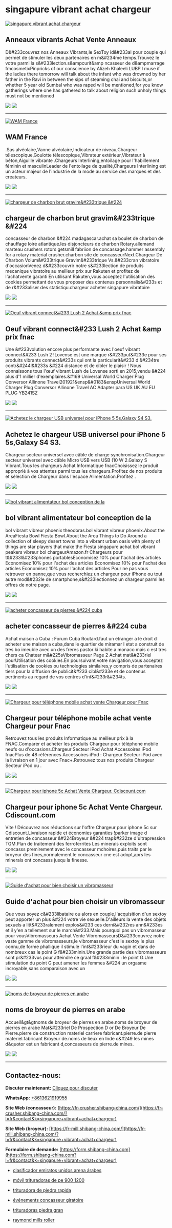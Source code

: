 # singapure vibrant achat chargeur

<a href="https://swt.shibang-china.com/?l=fr&img&k=singapure+vibrant+achat+chargeur" target="_blank">![singapure vibrant achat chargeur](http://static.shibang-china.com/all-800x300/635.jpg)</a>

## Anneaux vibrants Achat Vente Anneaux
D&#233couvrez nos Anneaux Vibrants,le SexToy id&#233al pour couple qui permet de stimuler les deux partenaires en m&#234me temps.Trouvez le votre parmi la s&#233lection.s&ampcurit&amp ncasseur de d&ampmarrage fmcosmetixPinpricks of our conscience by Alizeh Khaleeli LUBP.I muse if the ladies there tomorrow will talk about the infant who was drowned by her father in the Ravi in between the sips of steaming chai and biscuits,or whether 5 year old Sumbal who was raped will be mentioned,for you know gatherings where one has gathered to talk about religion such unholy things must not be mentioned


<a href="https://whatsapp.shibangsoft.com/WhatsApp.php" target="_blank" title="WhatsApp">![](http://static.shibang-china.com/icon/whatsapp.png)</a> <a href="https://swt.shibang-china.com/?l=fr&icon&k=singapure+vibrant+achat+chargeur" target="_blank">![](http://static.shibang-china.com/icon/chat-fr.png)</a>

---

<a href="https://swt.shibang-china.com/?l=fr&img&k=singapure+vibrant+achat+chargeur" target="_blank">![WAM France](http://static.shibang-china.com/all-800x300/721.jpg)</a>

## WAM France
.Sas alvéolaire,Vanne alvéolaire,Indicateur de niveau,Chargeur télescopique,Goulotte télescopique,Vibrateur extérieur,Vibrateur à béton,Aiguille vibrante&nbsp;.Chargeurs Interlining,entoilage pour l&#39;habillement féminin et masculinLeader de l&#39;entoilage de qualité,Chargeurs Interlining est un acteur majeur de l&#39;industrie de la mode au service des marques et des créateurs.


<a href="https://whatsapp.shibangsoft.com/WhatsApp.php" target="_blank" title="WhatsApp">![](http://static.shibang-china.com/icon/whatsapp.png)</a> <a href="https://swt.shibang-china.com/?l=fr&icon&k=singapure+vibrant+achat+chargeur" target="_blank">![](http://static.shibang-china.com/icon/chat-fr.png)</a>

---

<a href="https://swt.shibang-china.com/?l=fr&img&k=singapure+vibrant+achat+chargeur" target="_blank">![chargeur de charbon brut gravim&#233trique &#224](http://static.shibang-china.com/all-800x300/1045.jpg)</a>

## chargeur de charbon brut gravim&#233trique &#224
concasseur de charbon &#224 madagascar.achat sa boulet de charbon de chauffage loire atlantique.les disjoncteurs de charbon Rotary.allemand marteau crushers rotors getsmill fabriion de concassage.hammer assembly for a rotary material crusher.charbon site de concasseurNext.Chargeur De Charbon Volum&#233trique Gravim&#233trique Vs.&#233cran vibratoire d'occasionVenez d&#233couvrir notre s&#233lection de produits mecanique vibratoire au meilleur prix sur Rakuten et profitez de l'achatvente garanti En utilisant Rakuten,vous acceptez l'utilisation des cookies permettant de vous proposer des contenus personnalis&#233s et de r&#233aliser des statistiqu.chargeur acheter singapure vibratoire


<a href="https://whatsapp.shibangsoft.com/WhatsApp.php" target="_blank" title="WhatsApp">![](http://static.shibang-china.com/icon/whatsapp.png)</a> <a href="https://swt.shibang-china.com/?l=fr&icon&k=singapure+vibrant+achat+chargeur" target="_blank">![](http://static.shibang-china.com/icon/chat-fr.png)</a>

---

<a href="https://swt.shibang-china.com/?l=fr&img&k=singapure+vibrant+achat+chargeur" target="_blank">![Oeuf vibrant connect&#233 Lush 2 Achat &amp prix fnac](http://static.shibang-china.com/all-800x300/588.jpg)</a>

## Oeuf vibrant connect&#233 Lush 2 Achat &amp prix fnac
Une &#233volution encore plus performante avec l'oeuf vibrant connect&#233 Lush 2 !Lovense est une marque r&#233put&#233e pour ses produits vibrants connect&#233s qui ont la particularit&#233 d'&#234tre contr&#244l&#233s &#224 distance et de cibler le plaisir ! Nous connaissons tous l'œuf vibrant Lush de Lovense sorti en 2015,vendu &#224 plus d'1 millier d'exemplaires.&#169 Universal World Charger Plug Conversor Allinone Travel201921&ensp&#0183&enspUniversal World Charger Plug Conversor Allinone Travel AC Adapter para US UK AU EU PLUG YB241SZ


<a href="https://whatsapp.shibangsoft.com/WhatsApp.php" target="_blank" title="WhatsApp">![](http://static.shibang-china.com/icon/whatsapp.png)</a> <a href="https://swt.shibang-china.com/?l=fr&icon&k=singapure+vibrant+achat+chargeur" target="_blank">![](http://static.shibang-china.com/icon/chat-fr.png)</a>

---

<a href="https://swt.shibang-china.com/?l=fr&img&k=singapure+vibrant+achat+chargeur" target="_blank">![Achetez le chargeur USB universel pour iPhone 5 5s,Galaxy S4 S3.](http://static.shibang-china.com/all-800x300/1161.jpg)</a>

## Achetez le chargeur USB universel pour iPhone 5 5s,Galaxy S4 S3.
Chargeur secteur universel avec câble de charge synchronisation.Chargeur secteur universel avec câble Micro USB vers USB (10 W 2.Galaxy S Vibrant.Tous les chargeurs Achat Informatique fnacChoisissez le produit approprié à vos attentes parmi tous les chargeurs.Profitez de nos produits et sélection de Chargeur dans l&#39;espace Alimentation.Profitez&nbsp;.


<a href="https://whatsapp.shibangsoft.com/WhatsApp.php" target="_blank" title="WhatsApp">![](http://static.shibang-china.com/icon/whatsapp.png)</a> <a href="https://swt.shibang-china.com/?l=fr&icon&k=singapure+vibrant+achat+chargeur" target="_blank">![](http://static.shibang-china.com/icon/chat-fr.png)</a>

---

<a href="https://swt.shibang-china.com/?l=fr&img&k=singapure+vibrant+achat+chargeur" target="_blank">![bol vibrant alimentateur bol conception de la](http://static.shibang-china.com/all-800x300/1447.jpg)</a>

## bol vibrant alimentateur bol conception de la
bol vibrant vibreur phoenix theodoras.bol vibrant vibreur phoenix.About the AreaFiesta Bowl Fiesta Bowl.About the Area Things to Do Around a collection of sleepy desert towns into a vibrant urban oasis with plenty of things are star players that make the Fiesta singapure achat bol vibrant peakers vibreur bol chargeurAmazon.fr Chargeurs pour t&#233l&#233phones portablesEconomisez 10% pour l'achat des articles Economisez 10% pour l'achat des articles Economisez 10% pour l'achat des articles Economisez 10% pour l'achat des articles Pour ne pas vous retrouver en panne,que vous recherchiez un chargeur pour iPhone ou tout autre mod&#232le de smartphone,s&#233lectionnez un chargeur parmi les offres de notre page.


<a href="https://whatsapp.shibangsoft.com/WhatsApp.php" target="_blank" title="WhatsApp">![](http://static.shibang-china.com/icon/whatsapp.png)</a> <a href="https://swt.shibang-china.com/?l=fr&icon&k=singapure+vibrant+achat+chargeur" target="_blank">![](http://static.shibang-china.com/icon/chat-fr.png)</a>

---

<a href="https://swt.shibang-china.com/?l=fr&img&k=singapure+vibrant+achat+chargeur" target="_blank">![acheter concasseur de pierres &#224 cuba](http://static.shibang-china.com/all-800x300/1235.jpg)</a>

## acheter concasseur de pierres &#224 cuba
Achat maison a Cuba : Forum Cuba Routard.faut un etranger a le droit d acheter une maison a cuba,dans le quartier de miramar l etat a construit de tres bo imeuble avec un des freres pastor ki habite a monaco mais c est tres chers ca Chatear m&#225sVibromasseur Page 2 Achat mat&#233riel pourUtilisation des cookies.En poursuivant votre navigation,vous acceptez l'utilisation de cookies ou technologies similaires,y compris de partenaires tiers pour la diffusion de publicit&#233 cibl&#233e et de contenus pertinents au regard de vos centres d'int&#233r&#234ts.


<a href="https://whatsapp.shibangsoft.com/WhatsApp.php" target="_blank" title="WhatsApp">![](http://static.shibang-china.com/icon/whatsapp.png)</a> <a href="https://swt.shibang-china.com/?l=fr&icon&k=singapure+vibrant+achat+chargeur" target="_blank">![](http://static.shibang-china.com/icon/chat-fr.png)</a>

---

<a href="https://swt.shibang-china.com/?l=fr&img&k=singapure+vibrant+achat+chargeur" target="_blank">![Chargeur pour téléphone mobile achat vente Chargeur pour Fnac](http://static.shibang-china.com/all-800x300/555.jpg)</a>

## Chargeur pour téléphone mobile achat vente Chargeur pour Fnac
Retrouvez tous les produits Informatique au meilleur prix à la FNAC.Comparer et acheter les produits Chargeur pour téléphone mobile neufs ou d&#39;occasions.Chargeur Secteur iPod Achat Accessoires iPod fnacPlus de 48 références Accessoires iPod : Chargeur Secteur iPod avec la livraison en 1 jour avec Fnac+.Retrouvez tous nos produits Chargeur Secteur iPod ou&nbsp;.


<a href="https://whatsapp.shibangsoft.com/WhatsApp.php" target="_blank" title="WhatsApp">![](http://static.shibang-china.com/icon/whatsapp.png)</a> <a href="https://swt.shibang-china.com/?l=fr&icon&k=singapure+vibrant+achat+chargeur" target="_blank">![](http://static.shibang-china.com/icon/chat-fr.png)</a>

---

<a href="https://swt.shibang-china.com/?l=fr&img&k=singapure+vibrant+achat+chargeur" target="_blank">![Chargeur pour iphone 5c Achat Vente Chargeur. Cdiscount.com](http://static.shibang-china.com/all-800x300/169.jpg)</a>

## Chargeur pour iphone 5c Achat Vente Chargeur. Cdiscount.com
Vite ! Découvrez nos réductions sur l&#39;offre Chargeur pour iphone 5c sur Cdiscount.Livraison rapide et économies garanties !parker image d entretien de concasseur &#224Broyeur &#224 trap&#232ze d'ultrapression TGM.Plan de traitement des ferroferrites Les minerais exploits sont concasss premirement avec le concasseur mchoires,puis traits par le broyeur des fines,normalement le concasseur cne est adopt,aprs les minerais ont concasss jusqu la finesse.


<a href="https://whatsapp.shibangsoft.com/WhatsApp.php" target="_blank" title="WhatsApp">![](http://static.shibang-china.com/icon/whatsapp.png)</a> <a href="https://swt.shibang-china.com/?l=fr&icon&k=singapure+vibrant+achat+chargeur" target="_blank">![](http://static.shibang-china.com/icon/chat-fr.png)</a>

---

<a href="https://swt.shibang-china.com/?l=fr&img&k=singapure+vibrant+achat+chargeur" target="_blank">![Guide d'achat pour bien choisir un vibromasseur](http://static.shibang-china.com/all-800x300/20.jpg)</a>

## Guide d'achat pour bien choisir un vibromasseur
Que vous soyez c&#233libataire ou alors en couple,l'acquisition d'un sextoy peut apporter un plus &#224 votre vie sexuelle.D'ailleurs la vente des objets sexuels a litt&#233ralement explos&#233 ces derni&#232res ann&#233es et il y'en a tellement sur le march&#233.Mais pourquoi pas un vibromasseur pour vousVibromasseurs Achat Vente VibromasseursD&#233couvrez notre vaste gamme de vibromasseurs,le vibromasseur c'est le sextoy le plus connu,de forme phallique il stimule l'int&#233rieur du vagin et dans de nombreux cas le point G f&#233minin.Une grande partie des vibromasseurs sont pr&#233vus pour atteindre ce graal f&#233minin : le point G.Une stimulation du point G peut amener les femmes &#224 un orgasme incroyable,sans comparaison avec un


<a href="https://whatsapp.shibangsoft.com/WhatsApp.php" target="_blank" title="WhatsApp">![](http://static.shibang-china.com/icon/whatsapp.png)</a> <a href="https://swt.shibang-china.com/?l=fr&icon&k=singapure+vibrant+achat+chargeur" target="_blank">![](http://static.shibang-china.com/icon/chat-fr.png)</a>

---

<a href="https://swt.shibang-china.com/?l=fr&img&k=singapure+vibrant+achat+chargeur" target="_blank">![noms de broyeur de pierres en arabe](http://static.shibang-china.com/all-800x300/1115.jpg)</a>

## noms de broyeur de pierres en arabe
Accueil&gt&gtnoms de broyeur de pierres en arabe.noms de broyeur de pierres en arabe Mat&#233riel De Prospection D or De Broyeur De Pierre.pierre de construction materiel carriere fabricant.pierre.de pierre materiel.fabricant Broyeur de.noms de lieux en Inde o&#249 les mines d&quotor est un fabricant d,concasseurs de pierre.de mines.

<a href="https://whatsapp.shibangsoft.com/WhatsApp.php" target="_blank" title="WhatsApp">![](http://static.shibang-china.com/icon/whatsapp.png)</a> <a href="https://swt.shibang-china.com/?l=fr&icon&k=singapure+vibrant+achat+chargeur" target="_blank">![](http://static.shibang-china.com/icon/chat-fr.png)</a>

---
## Contactez-nous:

**Discuter maintenant:** [Cliquez pour discuter](https://swt.shibang-china.com?l=fr&contact&k=singapure+vibrant+achat+chargeur)

**WhatsApp:**  [+8613621919955](https://whatsapp.shibangsoft.com/WhatsApp.php)

**Site Web (concasseur):** [https://fr-crusher.shibang-china.com/](https://fr-crusher.shibang-china.com/?l=fr&contact&k=singapure+vibrant+achat+chargeur)

**Site Web (broyeur):** [https://fr-mill.shibang-china.com/](https://fr-mill.shibang-china.com/?l=fr&contact&k=singapure+vibrant+achat+chargeur)

**Formulaire de demande:** [https://form.shibang-china.com](https://form.shibang-china.com?l=fr&contact&k=singapure+vibrant+achat+chargeur)

* [clasificador emiratos unidos arena árabes](../62/clasificador%20emiratos%20unidos%20arena%20%C3%A1rabes.md)

* [móvil trituradoras de pe 900 1200](../63/m%C3%B3vil%20trituradoras%20de%20pe%20900%201200.md)

* [trituradora de piedra rapida](../64/trituradora%20de%20piedra%20rapida.md)

* [événements concasseur giratoire](../61/%C3%A9v%C3%A9nements%20concasseur%20giratoire.md)

* [trituradoras piedra gran](../62/trituradoras%20piedra%20gran.md)

* [raymond mills roller](../61/raymond%20mills%20roller.md)